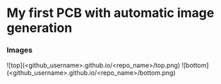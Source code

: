# My first PCB with automatic image generation

### Images
![top](<github_username>.github.io/<repo_name>/top.png)
![bottom](<github_username>.github.io/<repo_name>/bottom.png)
